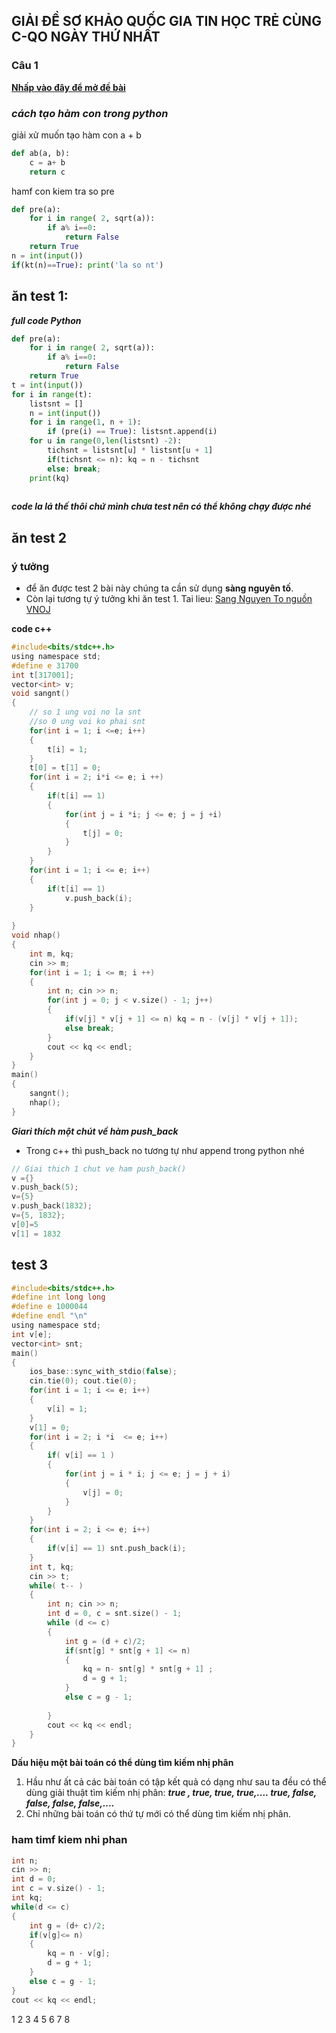 ## GIẢI ĐỀ SƠ KHẢO QUỐC GIA TIN HỌC TRẺ CÙNG C-QO NGÀY THỨ NHẤT 
### Câu 1
**[ Nhấp vào đây để mở đề bài](https://oj.vnoi.info/pdf/b4188706-5c74-4bd5-a344-6f509d205671.pdf)**



### ***cách tạo hàm con trong python***

giải xử muốn tạo hàm con a + b
```python
def ab(a, b):
    c = a+ b
    return c
```

hamf con kiem tra so pre
```python
def pre(a):
    for i in range( 2, sqrt(a)):
        if a% i==0:
            return False
    return True
n = int(input())
if(kt(n)==True): print('la so nt')
```

## ăn test 1:
***full code Python***
```python
def pre(a):
    for i in range( 2, sqrt(a)):
        if a% i==0:
            return False
    return True
t = int(input())
for i in range(t):
    listsnt = []
    n = int(input())
    for i in range(1, n + 1):
        if (pre(i) == True): listsnt.append(i)
    for u in range(0,len(listsnt) -2):
        tichsnt = listsnt[u] * listsnt[u + 1]
        if(tichsnt <= n): kq = n - tichsnt
        else: break;
    print(kq)
    
```
***code la lá thế thôi chứ mình chưa test nên có thể không chạy được nhé***
## ăn test 2
### ý tưởng
* để ăn được test 2 bài này chúng ta cần sử dụng **sàng nguyên tố**.
* Còn lại tương tự ý tưởng khi ăn test 1.
Tai lieu: [Sang Nguyen To nguồn VNOJ](https://vnoi.info/wiki/translate/he/Number-Theory-2.md)

**code c++**
```c
#include<bits/stdc++.h>
using namespace std;
#define e 31700
int t[317001];
vector<int> v;
void sangnt()
{
    // so 1 ung voi no la snt
    //so 0 ung voi ko phai snt
    for(int i = 1; i <=e; i++)
    {
        t[i] = 1;
    }
    t[0] = t[1] = 0;
    for(int i = 2; i*i <= e; i ++)
    {
        if(t[i] == 1)
        {
            for(int j = i *i; j <= e; j = j +i)
            {
                t[j] = 0;
            }
        }
    }
    for(int i = 1; i <= e; i++)
    {
        if(t[i] == 1)
            v.push_back(i);
    }
    
}
void nhap()
{
    int m, kq;
    cin >> m;
    for(int i = 1; i <= m; i ++)
    {
        int n; cin >> n;
        for(int j = 0; j < v.size() - 1; j++)
        {
            if(v[j] * v[j + 1] <= n) kq = n - (v[j] * v[j + 1]);
            else break;
        }
        cout << kq << endl;
    }
}
main()
{
    sangnt();
    nhap();
}
```
***Giari thích một chút về hàm push_back***
* Trong c++ thì push_back no tương tự như append trong python nhé
```c
// Giai thich 1 chut ve ham push_back()
v ={}
v.push_back(5);
v={5}
v.push_back(1832);
v={5, 1832};
v[0]=5
v[1] = 1832
```


## test 3
```c
#include<bits/stdc++.h>
#define int long long
#define e 1000044
#define endl "\n"
using namespace std;
int v[e];
vector<int> snt;
main()
{
    ios_base::sync_with_stdio(false);
    cin.tie(0); cout.tie(0);
	for(int i = 1; i <= e; i++)
    {
        v[i] = 1;
    }
	v[1] = 0;
	for(int i = 2; i *i  <= e; i++)
	{
		if( v[i] == 1 )
		{
			for(int j = i * i; j <= e; j = j + i)
			{
			    v[j] = 0;
			}
		}
	}
	for(int i = 2; i <= e; i++)
	{
	    if(v[i] == 1) snt.push_back(i);
	}
	int t, kq;
	cin >> t;
	while( t-- )
	{
		int n; cin >> n;
		int d = 0, c = snt.size() - 1;
		while (d <= c)
		{
			int g = (d + c)/2;
			if(snt[g] * snt[g + 1] <= n)
			{
				kq = n- snt[g] * snt[g + 1] ;
				d = g + 1;
			}
			else c = g - 1;
			
		}
		cout << kq << endl;
	}
}

```

**Dấu hiệu một bài toán có thể dùng tìm kiếm nhị phân**
1. Hầu như ất cả các bài toán có tập kết quả có dạng như sau ta đều có thể dùng giải thuật tìm kiếm nhị phân:
***true , true, true, true,.... true, false, false, false, false,....***
2. Chỉ những bài toán có thứ tự mới có thể dùng tìm kiếm nhị phân.

### ham timf kiem nhi phan
```c
int n;
cin >> n;
int d = 0;
int c = v.size() - 1;
int kq;
while(d <= c)
{
    int g = (d+ c)/2;
    if(v[g]<= n)
    {
        kq = n - v[g];
        d = g + 1;
    }
    else c = g - 1;
}
cout << kq << endl;
```
1 2 3 4 5 6 7 8 




